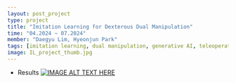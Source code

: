 ```yaml
---
layout: post_project
type: project
title: "Imitation Learning for Dexterous Dual Manipulation"
time: "04.2024 ~ 07.2024"
member: "Daegyu Lim, Hyeonjun Park"
tags: [imitation learning, dual manipulation, generative AI, teleoperation]
image: IL_project_thumb.jpg
---
```


- Results
[![IMAGE ALT TEXT HERE](http://img.youtube.com/vi/6vDKz0z9TbI.jpg)](https://www.youtube.com/watch?v=6vDKz0z9TbI)

<!-- - Semifinal Team Selection Video
[![IMAGE ALT TEXT HERE](http://img.youtube.com/vi/cGupiRsx3b4/0.jpg)](http://www.youtube.com/watch?v=cGupiRsx3b4)

- SemiFinal Qualification Video: Pass-it-on Charades with Humanoid
[![IMAGE ALT TEXT HERE](http://img.youtube.com/vi/PnhtYPYkTOw/0.jpg)](http://www.youtube.com/watch?v=PnhtYPYkTOw)

- Semifinal Highlight
[![IMAGE ALT TEXT HERE](http://img.youtube.com/vi/MLmgGQWkzSo/0.jpg)](http://www.youtube.com/watch?v=MLmgGQWkzSo)

- Final-DAY1
[![IMAGE ALT TEXT HERE](http://img.youtube.com/vi/bxzWCQNa0TE/0.jpg)](http://www.youtube.com/watch?v=bxzWCQNa0TE)

- Final-DAY2
[![IMAGE ALT TEXT HERE](http://img.youtube.com/vi/ftEJ5AEXMdw/0.jpg)](http://www.youtube.com/watch?v=ftEJ5AEXMdw) -->
